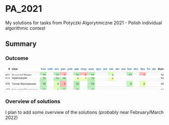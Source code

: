 # PA_2021
My solutions for tasks from Potyczki Algorytmiczne 2021 - Polish individual algorithmic contest

## Summary
### Outcome
![Points](_Summary/Points.jpg)

### Overview of solutions
I plan to add some overview of the solutions (probably near February/March 2022)
